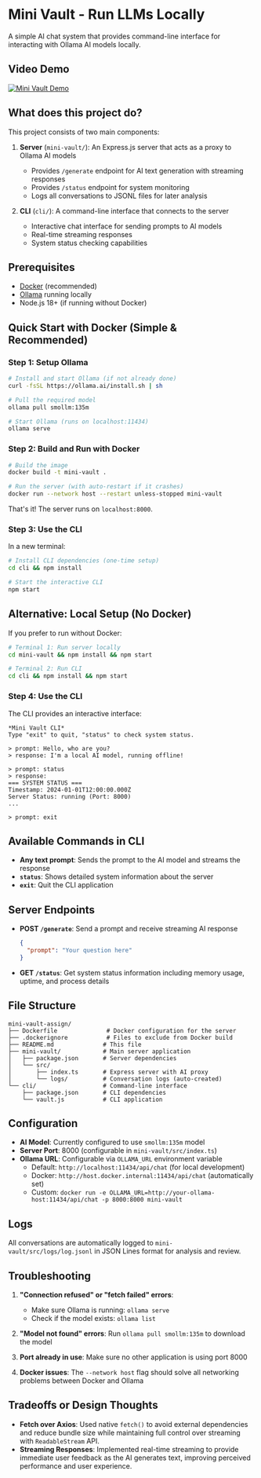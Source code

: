 # Mini Vault - Run LLMs Locally

A simple AI chat system that provides command-line interface for interacting with Ollama AI models locally.

## Video Demo

[![Mini Vault Demo](https://img.youtube.com/vi/JtyXPAG6gf4/maxresdefault.jpg)](https://www.youtube.com/watch?v=JtyXPAG6gf4)

## What does this project do?

This project consists of two main components:

1. **Server** (`mini-vault/`): An Express.js server that acts as a proxy to Ollama AI models
   - Provides `/generate` endpoint for AI text generation with streaming responses
   - Provides `/status` endpoint for system monitoring
   - Logs all conversations to JSONL files for later analysis

2. **CLI** (`cli/`): A command-line interface that connects to the server
   - Interactive chat interface for sending prompts to AI models
   - Real-time streaming responses
   - System status checking capabilities

## Prerequisites

- [Docker](https://docs.docker.com/get-docker/) (recommended)
- [Ollama](https://ollama.ai/) running locally
- Node.js 18+ (if running without Docker)

## Quick Start with Docker (Simple & Recommended)

### Step 1: Setup Ollama

```bash
# Install and start Ollama (if not already done)
curl -fsSL https://ollama.ai/install.sh | sh

# Pull the required model
ollama pull smollm:135m

# Start Ollama (runs on localhost:11434)
ollama serve
```

### Step 2: Build and Run with Docker

```bash
# Build the image
docker build -t mini-vault .

# Run the server (with auto-restart if it crashes)
docker run --network host --restart unless-stopped mini-vault
```

That's it! The server runs on `localhost:8000`.

### Step 3: Use the CLI

In a new terminal:

```bash
# Install CLI dependencies (one-time setup)
cd cli && npm install

# Start the interactive CLI
npm start
```

## Alternative: Local Setup (No Docker)

If you prefer to run without Docker:

```bash
# Terminal 1: Run server locally
cd mini-vault && npm install && npm start

# Terminal 2: Run CLI
cd cli && npm install && npm start
```

### Step 4: Use the CLI

The CLI provides an interactive interface:

```
*Mini Vault CLI*
Type "exit" to quit, "status" to check system status.

> prompt: Hello, who are you?
> response: I'm a local AI model, running offline!

> prompt: status
> response:
=== SYSTEM STATUS ===
Timestamp: 2024-01-01T12:00:00.000Z
Server Status: running (Port: 8000)
...

> prompt: exit
```



## Available Commands in CLI

- **Any text prompt**: Sends the prompt to the AI model and streams the response
- **`status`**: Shows detailed system information about the server
- **`exit`**: Quit the CLI application

## Server Endpoints

- **POST `/generate`**: Send a prompt and receive streaming AI response
  ```json
  {
    "prompt": "Your question here"
  }
  ```

- **GET `/status`**: Get system status information including memory usage, uptime, and process details

## File Structure

```
mini-vault-assign/
├── Dockerfile              # Docker configuration for the server
├── .dockerignore           # Files to exclude from Docker build
├── README.md              # This file
├── mini-vault/            # Main server application
│   ├── package.json       # Server dependencies
│   └── src/
│       ├── index.ts       # Express server with AI proxy
│       └── logs/          # Conversation logs (auto-created)
└── cli/                   # Command-line interface
    ├── package.json       # CLI dependencies
    └── vault.js           # CLI application
```

## Configuration

- **AI Model**: Currently configured to use `smollm:135m` model
- **Server Port**: 8000 (configurable in `mini-vault/src/index.ts`)
- **Ollama URL**: Configurable via `OLLAMA_URL` environment variable
  - Default: `http://localhost:11434/api/chat` (for local development)
  - Docker: `http://host.docker.internal:11434/api/chat` (automatically set)
  - Custom: `docker run -e OLLAMA_URL=http://your-ollama-host:11434/api/chat -p 8000:8000 mini-vault`

## Logs

All conversations are automatically logged to `mini-vault/src/logs/log.jsonl` in JSON Lines format for analysis and review.

## Troubleshooting

1. **"Connection refused" or "fetch failed" errors**: 
   - Make sure Ollama is running: `ollama serve`
   - Check if the model exists: `ollama list`
   
2. **"Model not found" errors**: Run `ollama pull smollm:135m` to download the model

3. **Port already in use**: Make sure no other application is using port 8000

4. **Docker issues**: The `--network host` flag should solve all networking problems between Docker and Ollama

## Tradeoffs or Design Thoughts

- **Fetch over Axios**: Used native `fetch()` to avoid external dependencies and reduce bundle size while maintaining full control over streaming with `ReadableStream` API.
- **Streaming Responses**: Implemented real-time streaming to provide immediate user feedback as the AI generates text, improving perceived performance and user experience.
